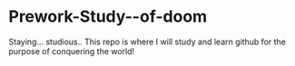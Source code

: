 # Prework-Study--of-doom
Staying... studious.. This repo is where I will study and learn github for the purpose of conquering the world!
